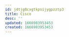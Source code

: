 ```yaml
---
id: j4tjg8cxgtkpsijygpzztp3
title: Cisco
desc: ''
updated: 1666903953453
created: 1666903953453
---
```

